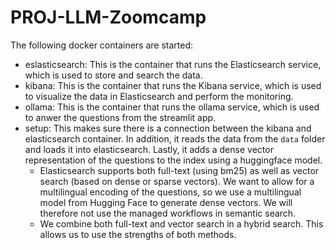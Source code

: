 # PROJ-LLM-Zoomcamp

The following docker containers are started:
- eslasticsearch: This is the container that runs the Elasticsearch service, which is used to store and search the data.
- kibana: This is the container that runs the Kibana service, which is used to visualize the data in Elasticsearch and perform the monitoring.
- ollama: This is the container that runs the ollama service, which is used to anwer the questions from the streamlit app.
- setup: This makes sure there is a connection between the kibana and elasticsearch container. In addition, it reads the data from the `data` folder and loads it into elasticsearch. Lastly, it adds a dense vector representation of the questions to the index using a huggingface model.
    - Elasticsearch supports both full-text (using bm25) as well as vector search (based on dense or sparse vectors). We want to allow for a multilingual encoding of the questions, so we use a multilingual model from Hugging Face to generate dense vectors. We will therefore not use the managed workflows in semantic search.
    - We  combine both full-text and vector search in a hybrid search. This allows us to use the strengths of both methods.

